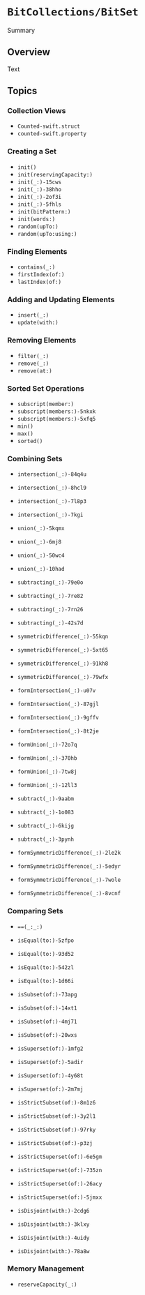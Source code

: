 # ``BitCollections/BitSet``

<!--@START_MENU_TOKEN@-->Summary<!--@END_MENU_TOKEN@-->

## Overview

<!--@START_MENU_TOKEN@-->Text<!--@END_MENU_TOKEN@-->

## Topics

### Collection Views

- ``Counted-swift.struct``
- ``counted-swift.property``

### Creating a Set

- ``init()``
- ``init(reservingCapacity:)``
- ``init(_:)-15cws``
- ``init(_:)-38hho``
- ``init(_:)-2of3i``
- ``init(_:)-5fhls``
- ``init(bitPattern:)``
- ``init(words:)``
- ``random(upTo:)``
- ``random(upTo:using:)``

### Finding Elements

- ``contains(_:)``
- ``firstIndex(of:)``
- ``lastIndex(of:)``

### Adding and Updating Elements

- ``insert(_:)``
- ``update(with:)``

### Removing Elements

- ``filter(_:)``
- ``remove(_:)``
- ``remove(at:)``

### Sorted Set Operations

- ``subscript(member:)``
- ``subscript(members:)-5nkxk``
- ``subscript(members:)-5xfq5``
- ``min()``
- ``max()``
- ``sorted()``

### Combining Sets

- ``intersection(_:)-84q4u``
- ``intersection(_:)-8hcl9``
- ``intersection(_:)-7l8p3``
- ``intersection(_:)-7kgi``

- ``union(_:)-5kqmx``
- ``union(_:)-6mj8``
- ``union(_:)-50wc4``
- ``union(_:)-10had``

- ``subtracting(_:)-79e0o``
- ``subtracting(_:)-7re82``
- ``subtracting(_:)-7rn26``
- ``subtracting(_:)-42s7d``

- ``symmetricDifference(_:)-55kqn``
- ``symmetricDifference(_:)-5xt65``
- ``symmetricDifference(_:)-91kh8``
- ``symmetricDifference(_:)-79wfx``

- ``formIntersection(_:)-u07v``
- ``formIntersection(_:)-87gjl``
- ``formIntersection(_:)-9gffv``
- ``formIntersection(_:)-8t2je``

- ``formUnion(_:)-72o7q``
- ``formUnion(_:)-370hb``
- ``formUnion(_:)-7tw8j``
- ``formUnion(_:)-12ll3``

- ``subtract(_:)-9aabm``
- ``subtract(_:)-1o083``
- ``subtract(_:)-6kijg``
- ``subtract(_:)-3pynh``

- ``formSymmetricDifference(_:)-2le2k``
- ``formSymmetricDifference(_:)-5edyr``
- ``formSymmetricDifference(_:)-7wole``
- ``formSymmetricDifference(_:)-8vcnf``

### Comparing Sets

- ``==(_:_:)``
- ``isEqual(to:)-5zfpo``
- ``isEqual(to:)-93d52``
- ``isEqual(to:)-542zl``
- ``isEqual(to:)-1d66i``

- ``isSubset(of:)-73apg``
- ``isSubset(of:)-14xt1``
- ``isSubset(of:)-4mj71``
- ``isSubset(of:)-20wxs``

- ``isSuperset(of:)-1mfg2``
- ``isSuperset(of:)-5adir``
- ``isSuperset(of:)-4y68t``
- ``isSuperset(of:)-2m7mj``

- ``isStrictSubset(of:)-8m1z6``
- ``isStrictSubset(of:)-3y2l1``
- ``isStrictSubset(of:)-97rky``
- ``isStrictSubset(of:)-p3zj``

- ``isStrictSuperset(of:)-6e5gm``
- ``isStrictSuperset(of:)-735zn``
- ``isStrictSuperset(of:)-26acy``
- ``isStrictSuperset(of:)-5jmxx``

- ``isDisjoint(with:)-2cdg6``
- ``isDisjoint(with:)-3klxy``
- ``isDisjoint(with:)-4uidy``
- ``isDisjoint(with:)-78a8w``

### Memory Management

- ``reserveCapacity(_:)``
